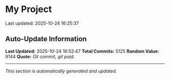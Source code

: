 # My Project


Last updated: 2025-10-24 16:25:37












































































































































































































































































































































































































































































































































































































































































































































































































































































































































































































































































































































































































































































































































































































































































































































































































































































































































































































































































































































































































































































































































































































































































































































































































































































































































































































































































































































































































































































































































































































































































































































































































































































































































































































































































































































































































































































































































































































































































































































































































































































































































































































































































































































































































































































































































































































































































































































































































































































































































































































































































































































































































































































































































































































































































































































































































































































































































## Auto-Update Information

**Last Updated:** 2025-10-24 16:52:47
**Total Commits:** 5125
**Random Value:** 9144
**Quote:** _Git commit, git paid._

---
_This section is automatically generated and updated._